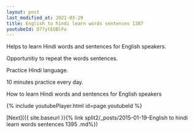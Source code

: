 ```yaml
---
layout: post
last_modified_at: 2021-03-29
title: English to hindi learn words sentences 1387 
youtubeId: D77ytEOBlFo
---
```

 
 
Helps to learn Hindi words and sentences for English speakers.

Opportunitiy to repeat the words sentences. 

Practice Hindi language. 
 
10 minutes practice every day. 
 
How to learn Hindi words and sentences for English speakers 
 
{% include youtubePlayer.html id=page.youtubeId %}
 
 
[Next]({{ site.baseurl }}{% link  split2/_posts/2015-01-19-English to hindi learn words sentences 1395 .md%})
 

